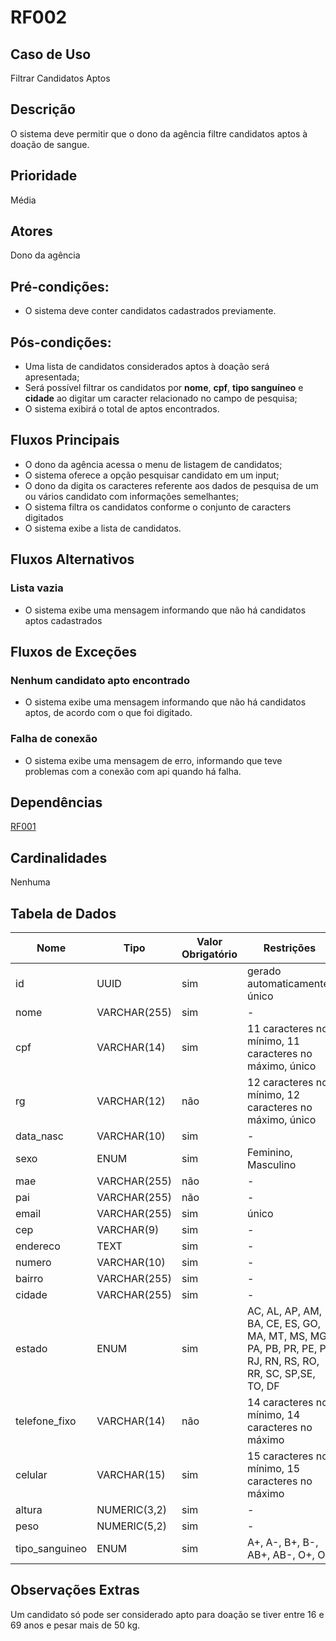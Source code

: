 # RF002

## Caso de Uso

Filtrar Candidatos Aptos

## Descrição

O sistema deve permitir que o dono da agência filtre candidatos aptos à doação de sangue.

## Prioridade

Média

## Atores

Dono da agência
 
## Pré-condições:

- O sistema deve conter candidatos cadastrados previamente.

## Pós-condições:

- Uma lista de candidatos considerados aptos à doação será apresentada;
- Será possível filtrar os candidatos por **nome**, **cpf**, **tipo sanguíneo** e **cidade** ao digitar um caracter relacionado no campo de pesquisa;
- O sistema exibirá o total de aptos encontrados.

## Fluxos Principais

- O dono da agência acessa o menu de listagem de candidatos;
- O sistema oferece a opção pesquisar candidato em um input;
- O dono da digita os caracteres referente aos dados de pesquisa de um ou vários candidato com informações semelhantes;
- O sistema filtra os candidatos conforme o conjunto de caracters digitados
- O sistema exibe a lista de candidatos.

## Fluxos Alternativos

### Lista vazia

- O sistema exibe uma mensagem informando que não há candidatos aptos cadastrados

## Fluxos de Exceções

### Nenhum candidato apto encontrado

- O sistema exibe uma mensagem informando que não há candidatos aptos, de acordo com o que foi digitado.

### Falha de conexão

- O sistema exibe uma mensagem de erro, informando que teve problemas com a conexão com api quando há falha.

## Dependências

[RF001](/requisitos/funcionais/RF001.md)

## Cardinalidades

Nenhuma

## Tabela de Dados

| **Nome** | **Tipo** | **Valor Obrigatório** |**Restrições** | 
|----------|----------|-----------------------|---------------|
| id | UUID | sim | gerado automaticamente, único |
| nome | VARCHAR(255) | sim | - |
| cpf | VARCHAR(14) | sim | 11 caracteres no mínimo, 11 caracteres no máximo, único |
| rg | VARCHAR(12) | não | 12 caracteres no mínimo, 12 caracteres no máximo, único |
| data_nasc  | VARCHAR(10) | sim | - |
| sexo | ENUM | sim | Feminino, Masculino |
| mae | VARCHAR(255) | não | - |
| pai | VARCHAR(255) | não | - |
| email | VARCHAR(255) | sim | único |
| cep | VARCHAR(9) | sim | - |
| endereco | TEXT | sim | - |
| numero | VARCHAR(10) | sim | - |
| bairro | VARCHAR(255) | sim | - |
| cidade | VARCHAR(255) | sim | - |
| estado | ENUM | sim | AC, AL, AP, AM, BA, CE, ES, GO, MA, MT, MS, MG, PA, PB, PR, PE, PI, RJ, RN, RS, RO, RR, SC, SP,SE, TO, DF |
| telefone_fixo | VARCHAR(14) | não | 14 caracteres no mínimo, 14 caracteres no máximo
| celular | VARCHAR(15) | sim | 15 caracteres no mínimo, 15 caracteres no máximo
| altura | NUMERIC(3,2) | sim | -
| peso | NUMERIC(5,2) | sim | -
| tipo_sanguineo | ENUM | sim | A+, A-, B+, B-, AB+, AB-, O+, O- |

## Observações Extras

Um candidato só pode ser considerado apto para doação se tiver entre 16 e 69 anos e pesar mais de 50 kg.

